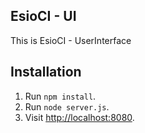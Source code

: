 ## EsioCI - UI

This is EsioCI - UserInterface

## Installation

1. Run `npm install`.
2. Run `node server.js`.
3. Visit [http://localhost:8080](http://localhost:8080).
